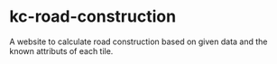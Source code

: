 # kc-road-construction
A website to calculate road construction based on given data and the known attributs of each tile.
